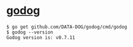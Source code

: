 # [godog](https://github.com/DATA-DOG/godog)

```
$ go get github.com/DATA-DOG/godog/cmd/godog
$ godog --version
Godog version is: v0.7.11


```
